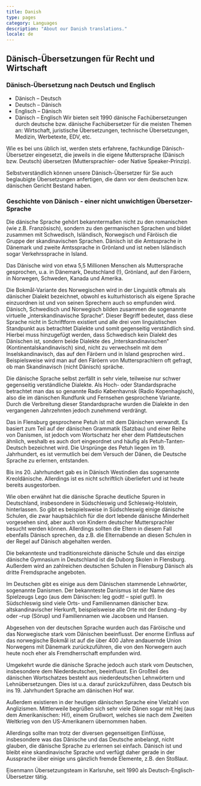 ```yaml
---
title: Danish
type: pages
category: Languages
description: "About our Danish translations."
locale: de
---
```


## Dänisch-Übersetzungen für Recht und Wirtschaft
### Dänisch-Übersetzung nach Deutsch und Englisch
- Dänisch – Deutsch
- Deutsch – Dänisch
- Englisch – Dänisch
- Dänisch – Englisch
Wir bieten seit 1990 dänische Fachübersetzungen durch deutsche bzw. dänische Fachübersetzer für die meisten  Themen an: Wirtschaft, juristische Übersetzungen, technische Übersetzungen, Medizin, Werbetexte, EDV, etc.

Wie es bei uns üblich ist, werden stets erfahrene, fachkundige Dänisch-Übersetzer eingesetzt, die jeweils in die eigene Muttersprache (Dänisch bzw. Deutsch) übersetzen (Muttersprachler- oder Native Speaker-Prinzip).

Selbstverständlich können unsere Dänisch-Übersetzer für Sie auch beglaubigte Übersetzungen anfertigen, die dann vor dem deutschen bzw. dänischen Gericht Bestand haben.

### Geschichte von Dänisch - einer nicht unwichtigen Übersetzer-Sprache
Die dänische Sprache  gehört bekanntermaßen nicht zu den romanischen (wie z.B. Französisch), sondern zu den germanischen Sprachen und bildet zusammen mit Schwedisch, Isländisch, Norwegisch und Färöisch die Gruppe der skandinavischen Sprachen. Dänisch ist die Amtssprache in Dänemark und zweite Amtssprache in Grönland und ist neben Isländisch sogar Verkehrssprache in Island.

Das Dänische wird von etwa 5,5 Millionen Menschen als Muttersprache gesprochen, u.a. in Dänemark, Deutschland (!),  Grönland, auf den Färöern, in Norwegen, Schweden, Kanada und Amerika.

Die Bokmål-Variante des Norwegischen wird in der Linguistik oftmals als dänischer Dialekt bezeichnet, obwohl es kulturhistorisch als eigene Sprache einzuordnen ist und von seinen Sprechern auch so empfunden wird. Dänisch, Schwedisch und Norwegisch bilden zusammen die sogenannte virtuelle „interskandinavische Sprache“. Dieser Begriff bedeutet, dass diese Sprache nicht in Schriftform existiert und alle drei vom linguistischen Standpunkt aus betrachtet Dialekte und somit gegenseitig verständlich sind. Hierbei muss hinzugefügt werden, dass Schwedisch kein Dialekt des Dänischen ist, sondern beide Dialekte des „Interskandinavischen“ (Kontinentalskandinavisch) sind, nicht zu verwechseln mit dem Inselskandinavisch, das auf den Färöern und in Island gesprochen wird.. Beispielsweise wird man auf den Färöern von Muttersprachlern oft gefragt, ob man Skandinavisch (nicht Dänisch) spräche.

Die dänische Sprache selbst zerfällt in sehr viele, teilweise nur schwer gegenseitig verständliche Dialekte. Als Hoch- oder Standardsprache betrachtet man das so genannte Radio Københavnsk (Radio Kopenhagisch), also die im dänischen Rundfunk und Fernsehen gesprochene Variante. Durch die Verbreitung dieser Standardsprache wurden die Dialekte in den vergangenen Jahrzehnten jedoch zunehmend verdrängt.

Das in Flensburg gesprochene Petuh ist mit dem Dänischen verwandt. Es basiert zum Teil auf der dänischen Grammatik (Satzbau) und einer Reihe von Danismen, ist jedoch vom Wortschatz her eher dem Plattdeutschen ähnlich, weshalb es auch dort eingeordnet und häufig als Petuh-Tanten-Deutsch bezeichnet wird. Die Ursprünge des Petuh liegen im 19. Jahrhundert, es ist vermutlich bei dem Versuch der Dänen, die Deutsche Sprache zu erlernen, entstanden.

Bis ins 20. Jahrhundert gab es in Dänisch Westindien das sogenannte Kreoldänische. Allerdings ist es nicht schriftlich überliefert und ist heute bereits ausgestorben.

Wie oben erwähnt hat die dänische Sprache deutliche Spuren in Deutschland, insbesondere in Südschleswig und Schleswig-Holstein, hinterlassen. So gibt es beispielsweise in Südschleswig einige dänische Schulen, die zwar hauptsächlich für die dort lebende dänische Minderheit vorgesehen sind, aber auch von Kindern deutscher Muttersprachler besucht werden können. Allerdings sollten die Eltern in diesem Fall ebenfalls Dänisch sprechen, da z.B. die Elternabende an diesen Schulen in der Regel auf Dänisch abgehalten werden.

Die bekannteste und traditionsreichste dänische Schule und das einzige dänische Gymnasium in Deutschland ist die Duborg Skolen in Flensburg. Außerdem wird an zahlreichen deutschen Schulen in Flensburg Dänisch als dritte Fremdsprache angeboten.

Im Deutschen gibt es einige aus dem Dänischen stammende Lehnwörter, sogenannte Danismen. Der bekannteste Danismus ist der Name des Spielzeugs Lego (aus dem Dänischen: leg godt! – spiel gut!). In Südschleswig sind viele Orts- und Familiennamen dänischer bzw. altskandinavischer Herkunft, beispielsweise alle Orte mit der Endung –by oder –rup (Sörup) und Familiennamen wie Jacobsen und Hansen.

Abgesehen von der deutschen Sprache wurden auch das Färöische und das Norwegische stark vom Dänischen beeinflusst. Der enorme Einfluss auf das norwegische Bokmål ist auf die über 400 Jahre andauernde Union Norwegens mit Dänemark zurückzuführen, die von den Norwegern auch heute noch eher als Fremdherrschaft empfunden wird.

Umgekehrt wurde die dänische Sprache jedoch auch stark vom Deutschen, insbesondere dem Niederdeutschen, beeinflusst. Ein Großteil des dänischen Wortschatzes besteht aus niederdeutschen Lehnwörtern und Lehnübersetzungen. Dies ist u.a. darauf zurückzuführen, dass Deutsch bis ins 19. Jahrhundert Sprache am dänischen Hof war.

Außerdem existieren in der heutigen dänischen Sprache eine Vielzahl von Anglizismen. Mittlerweile begrüßen sich sehr viele Dänen sogar mit Hej (aus dem Amerikanischen: Hi!), einem Grußwort, welches sie nach dem Zweiten Weltkrieg von den US-Amerikanern übernommen haben.

Allerdings sollte man trotz der diversen gegenseitigen Einflüsse, insbesondere was das Dänische und das Deutsche anbelangt, nicht glauben, die dänische Sprache zu erlernen sei einfach. Dänisch ist und bleibt eine skandinavische Sprache und verfügt daher gerade in der Aussprache über einige uns gänzlich fremde Elemente, z.B. den Stoßlaut.

 

Eisenmann Übersetzungsteam in Karlsruhe, seit 1990 als Deutsch-Englisch-Übersetzer tätig.